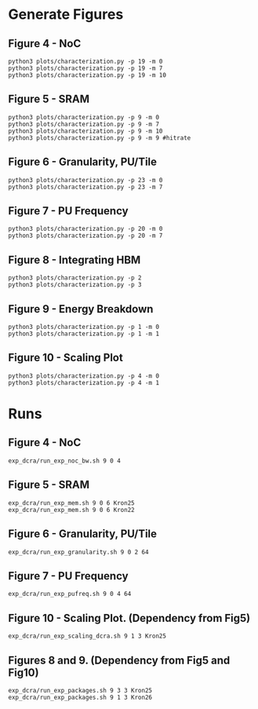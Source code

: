 # Generate Figures

## Figure 4 - NoC

    python3 plots/characterization.py -p 19 -m 0
    python3 plots/characterization.py -p 19 -m 7
    python3 plots/characterization.py -p 19 -m 10


## Figure 5 - SRAM

    python3 plots/characterization.py -p 9 -m 0
    python3 plots/characterization.py -p 9 -m 7
    python3 plots/characterization.py -p 9 -m 10
    python3 plots/characterization.py -p 9 -m 9 #hitrate


## Figure 6 - Granularity, PU/Tile

    python3 plots/characterization.py -p 23 -m 0
    python3 plots/characterization.py -p 23 -m 7


## Figure 7 - PU Frequency

    python3 plots/characterization.py -p 20 -m 0
    python3 plots/characterization.py -p 20 -m 7


## Figure 8 - Integrating HBM

    python3 plots/characterization.py -p 2
    python3 plots/characterization.py -p 3


## Figure 9 - Energy Breakdown

    python3 plots/characterization.py -p 1 -m 0
    python3 plots/characterization.py -p 1 -m 1


## Figure 10 - Scaling Plot

    python3 plots/characterization.py -p 4 -m 0
    python3 plots/characterization.py -p 4 -m 1




# Runs


## Figure 4 - NoC

    exp_dcra/run_exp_noc_bw.sh 9 0 4


## Figure 5 - SRAM

    exp_dcra/run_exp_mem.sh 9 0 6 Kron25
    exp_dcra/run_exp_mem.sh 9 0 6 Kron22


## Figure 6 - Granularity, PU/Tile

    exp_dcra/run_exp_granularity.sh 9 0 2 64


## Figure 7 - PU Frequency

    exp_dcra/run_exp_pufreq.sh 9 0 4 64


## Figure 10 - Scaling Plot. (Dependency from Fig5)

    exp_dcra/run_exp_scaling_dcra.sh 9 1 3 Kron25


## Figures 8 and 9. (Dependency from Fig5 and Fig10)

    exp_dcra/run_exp_packages.sh 9 3 3 Kron25
    exp_dcra/run_exp_packages.sh 9 1 3 Kron26

